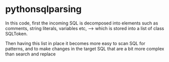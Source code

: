 # pythonsqlparsing
In this code, first the incoming SQL is decomposed into elements such as comments, string literals, variables etc,
--> which is stored into a list of class SQLToken.

Then having this list in place it becomes more easy to scan SQL for patterns, and to make changes in the target SQL
that are a bit more complex than search and replace
